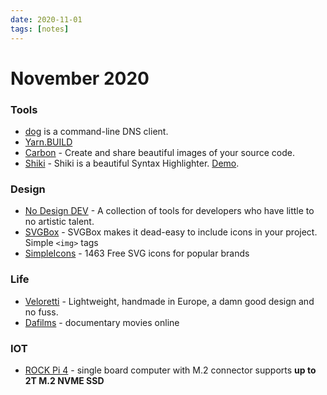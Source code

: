 ```yaml
---
date: 2020-11-01
tags: [notes]
---
```


# November 2020

### Tools

- [dog](https://github.com/ogham/dog) is a command-line DNS client.
- [Yarn.BUILD](https://yarn.build/)
- [Carbon](https://carbon.now.sh/) - Create and share beautiful images of your source code.
- [Shiki](https://github.com/shikijs/shiki) - Shiki is a beautiful Syntax Highlighter. [Demo](https://shiki.matsu.io/).

### Design

- [No Design DEV](https://nodesign.dev/) - A collection of tools for developers who have little to no artistic talent.
- [SVGBox](https://svgbox.net/) - SVGBox makes it dead-easy to include icons in your project. Simple `<img>` tags
- [SimpleIcons](https://simpleicons.org/) - 1463 Free SVG icons for popular brands

### Life

- [Veloretti](https://www.veloretti.nl/) - Lightweight, handmade in Europe, a damn good design and no fuss. 
- [Dafilms](https://dafilms.cz/film) - documentary movies online

### IOT

- [ROCK Pi 4](https://rockpi.org/rockpi4) - single board computer with M.2 connector supports **up to 2T M.2 NVME SSD**